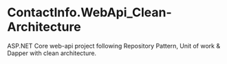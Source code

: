 # ContactInfo.WebApi_Clean-Architecture
ASP.NET Core web-api project following Repository Pattern, Unit of work &amp; Dapper with clean architecture.
